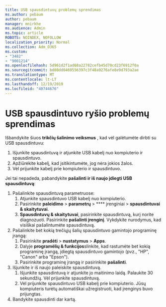 ```yaml
---
title: USB spausdintuvų problemų sprendimas
ms.author: pebaum
author: pebaum
manager: mnirkhe
ms.audience: Admin
ms.topic: article
ROBOTS: NOINDEX, NOFOLLOW
localization_priority: Normal
ms.collection: Adm_O365
ms.custom:
- "3482"
- "9001214"
ms.openlocfilehash: 5d961d2f1ad68a22782cefb45d70cd23f6912f0a
ms.sourcegitcommit: bd80dd0469556397c3f48a9276afe8e9d793a2ae
ms.translationtype: MT
ms.contentlocale: lt-LT
ms.lasthandoff: 12/19/2019
ms.locfileid: "40744676"
---
```

# <a name="fix-usb-printer-connection-issues"></a>USB spausdintuvo ryšio problemų sprendimas

Išbandykite šiuos **trikčių šalinimo veiksmus** , kad vėl galėtumėte dirbti su USB spausdintuvu:

1. Išjunkite spausdintuvą ir atjunkite USB kabelį nuo kompiuterio ir spausdintuvo.
2. Apžiūrėkite kabelį, kad įsitikintumėte, jog nėra jokios žalos.
3. Vėl prijunkite kabelį prie kompiuterio ir spausdintuvo.

Jei tai nepadeda, pabandykite **pašalinti ir iš naujo įdiegti USB spausdintuvą**:

1. Pašalinkite spausdintuvą parametruose:
    1. Atjunkite spausdintuvo USB kabelį nuo kompiuterio.
    2. Pasirinkite **paleidimo** > **parametrų** > **** įrenginiai > **spausdintuvai & skaitytuvai**.
    3. **Spausdintuvų & skaitytuvai**, pasirinkite spausdintuvą, kurį norite diagnozuoti. Pasirinkite **pašalinti įrenginį**. Vykdykite nurodymus, kad visiškai pašalintumėte spausdintuvą.
2. Pašalinkite bet kokią trečiųjų šalių spausdintuvo gamintojo programinę įrangą:
    1. Pasirinkite **pradėti** > **nustatymus** > **Apps**.
    2. Dalyje **programėlių & funkcijos**slinkite, kad rastumėte bet kokią programinę įrangą, įdiegtą spausdintuvo gamintojo (pvz., "HP", "Canon" arba "Epson").
    3. Pasirinkite programinę įrangą ir pasirinkite **pašalinti**.
3. Išjunkite ir iš naujo paleiskite spausdintuvą.<br>
    1. Išjunkite spausdintuvą ir atjunkite jo maitinimo laidą. Palaukite 30 sekundžių. Vėl prijunkite spausdintuvą.
    2. Vėl prijunkite spausdintuvo USB kabelį prie kompiuterio. Jūsų kompiuteris turėtų automatiškai užregistruoti, kad įrenginys buvo prijungtas.
4. Bandykite spausdinti dar kartą.